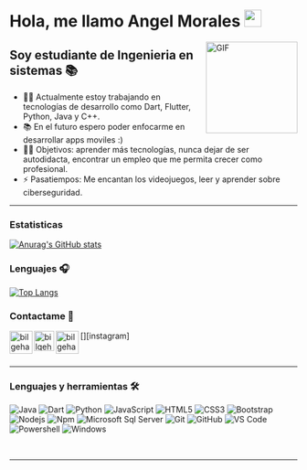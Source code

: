 # Hola, me llamo Angel Morales <img width="30px" src="https://media.tenor.com/images/3b388fe03da271d2674faf85eb7c3fcd/tenor.gif" />

<img align="right" alt="GIF" height="160px" src="https://media.giphy.com/media/3o6ggbCzAotIx43ey4/giphy.gif?cid=ecf05e47ggblh636rlms3ce3z35z27inq8wa5xhd3kv9r96l&rid=giphy.gif&ct=g" />

## Soy estudiante de Ingenieria en sistemas 📚

- 👨‍💻 Actualmente estoy trabajando en tecnologías de desarrollo como Dart, Flutter, Python, Java y C++.
- 📚 En el futuro espero poder enfocarme en desarrollar apps moviles :)
- 💪🏼 Objetivos: aprender más tecnologías, nunca dejar de ser autodidacta, encontrar un empleo que me permita crecer como profesional.
- ⚡ Pasatiempos: Me encantan los videojuegos, leer y aprender sobre ciberseguridad.

---
### Estatisticas
[![Anurag's GitHub stats](https://github-readme-stats.vercel.app/api?username=maldonadoangel)](https://github.com/anuraghazra/github-readme-stats)



### Lenguajes 🎧

[![Top Langs](https://github-readme-stats.vercel.app/api/top-langs/?username=maldonadoangel&layout=compact)](https://github.com/anuraghazra/github-readme-stats)



### Contactame 📝


[<img align="left" alt="bilgehangecici.site" width="40px" src="https://i.pinimg.com/originals/1d/46/dd/1d46dda5b99cf1a91a1e2377fb948b36.gif" />][website]
[<img align="left" alt="bilgehangecici | LinkedIn" width="35px" src="https://i.pinimg.com/originals/de/b4/6f/deb46f02a59e3b3a2aa58fac16290d63.gif" />][linkedin]
[<img align="left" alt="bilgehangecici | Instagram" width="40px" src="https://thumbs.gfycat.com/OrnateOrneryFoal-max-1mb.gif" />][instagram]

<br />

---

### Lenguajes y herramientas  🛠 
![Java](http://img.shields.io/badge/-Java-5B4638?style=flat-square&logo=java&logoColor=ffffff)
![Dart](https://img.shields.io/badge/dart-%230175C2.svg?style=for-the-badge&logo=dart&logoColor=white)
![Python](http://img.shields.io/badge/-Python-3776AB?style=flat-square&logo=python&logoColor=ffffff)
![JavaScript](https://img.shields.io/badge/-JavaScript-%23F7DF1C?style=flat-square&logo=javascript&logoColor=000000&labelColor=%23F7DF1C&color=%23FFCE5A)
![HTML5](https://img.shields.io/badge/-HTML5-%23E44D27?style=flat-square&logo=html5&logoColor=ffffff)
![CSS3](https://img.shields.io/badge/-CSS3-%231572B6?style=flat-square&logo=css3)
![Bootstrap](https://img.shields.io/badge/-Bootstrap-563D7C?style=flat-square&logo=Bootstrap)
![Nodejs](https://img.shields.io/badge/-Nodejs-339933?style=flat-square&logo=Node.js&logoColor=ffffff)
![Npm](https://img.shields.io/badge/-npm-CB3837?style=flat-square&logo=npm)
![Microsoft Sql Server](https://img.shields.io/badge/-Sql%20Server-CC2927?style=flat-square&logo=microsoft-sql-server&logoColor=ffffff)
![Git](https://img.shields.io/badge/-Git-%23F05032?style=flat-square&logo=git&logoColor=%23ffffff)
![GitHub](https://img.shields.io/badge/-GitHub-181717?style=flat-square&logo=github)
![VS Code](http://img.shields.io/badge/-VS%20Code-007ACC?style=flat-square&logo=visual-studio-code&logoColor=ffffff)
![Powershell](http://img.shields.io/badge/-Powershell-5391FE?style=flat-square&logo=powershell&logoColor=ffffff)
![Windows](http://img.shields.io/badge/-Windows-0078D6?style=flat-square&logo=windows&logoColor=ffffff)

<br/>

---


[website]: http://bilgehangecici.site/
[linkedin]: https://gt.linkedin.com/in/angelmorales098?trk=people-guest_people_search-card

<!--
**maldonadoangel/maldonadoangel** is a ✨ _special_ ✨ repository because its `README.md` (this file) appears on your GitHub profile.

Here are some ideas to get you started:

- 🔭 I’m currently working on ...
- 🌱 I’m currently learning ...
- 👯 I’m looking to collaborate on ...
- 🤔 I’m looking for help with ...
- 💬 Ask me about ...
- 📫 How to reach me: ...
- 😄 Pronouns: ...
- ⚡ Fun fact: ...
-->

